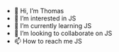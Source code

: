 - 👋 Hi, I’m Thomas
- 👀 I’m interested in JS
- 🌱 I’m currently learning JS
- 💞️ I’m looking to collaborate on JS
- 📫 How to reach me JS

<!---
thomasMonarch/thomasMonarch is a ✨ special ✨ repository because its `README.md` (this file) appears on your GitHub profile.
You can click the Preview link to take a look at your changes.
--->
